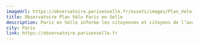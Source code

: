 ```yaml
---
imageUrl: https://observatoire.parisenselle.fr/assets/images/Plan_Velo_2021_2026_small.png
title: Observatoire Plan Vélo Paris en Selle
description: Paris en Selle informe les citoyennes et citoyens de l’avancement du programme municipal d’amélioration des conditions de circulation à vélo dans la Capitale.
city: Paris
link: https://observatoire.parisenselle.fr
---
```

